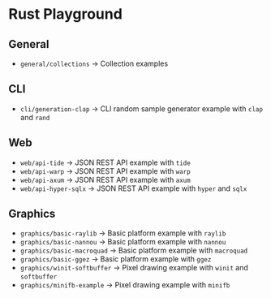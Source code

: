 # Rust Playground

## General

- `general/collections` -> Collection examples

## CLI

- `cli/generation-clap` -> CLI random sample generator example with `clap` and `rand`

## Web

- `web/api-tide` -> JSON REST API example with `tide`
- `web/api-warp` -> JSON REST API example with `warp`
- `web/api-axum` -> JSON REST API example with `axum`
- `web/api-hyper-sqlx` -> JSON REST API example with `hyper` and `sqlx`

## Graphics

- `graphics/basic-raylib` -> Basic platform example with `raylib`
- `graphics/basic-nannou` -> Basic platform example with `nannou`
- `graphics/basic-macroquad` -> Basic platform example with `macroquad`
- `graphics/basic-ggez` -> Basic platform example with `ggez`
- `graphics/winit-softbuffer` -> Pixel drawing example with `winit` and `softbuffer`
- `graphics/minifb-example` -> Pixel drawing example with `minifb`
